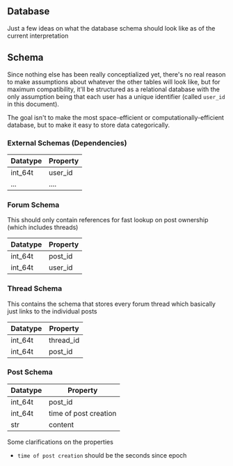 ## Database

Just a few ideas on what the database schema should look like as of the current interpretation

## Schema

Since nothing else has been really conceptialized yet, there's no real reason to make assumptions about whatever the other tables will look like, but for maximum compatibility, it'll be structured as a relational database with the only assumption being that each user has a unique identifier (called `user_id` in this document).

The goal isn't to make the most space-efficient or computationally-efficient database, but to make it easy to store data categorically.

### External Schemas (Dependencies)

| Datatype | Property |
| -------- | -------- |
| int_64t  | user_id |
| ...      | .... |

### Forum Schema

This should only contain references for fast lookup on post ownership (which includes threads)

| Datatype | Property |
| -------- | -------- |
| int_64t  | post_id |
| int_64t  | user_id |

### Thread Schema

This contains the schema that stores every forum thread which basically just links to the individual posts

| Datatype | Property |
| -------- | -------- |
| int_64t  | thread_id |
| int_64t  | post_id |

### Post Schema

| Datatype | Property |
| -------- | -------- |
| int_64t  | post_id |
| int_64t  | time of post creation |
| str      | content |

Some clarifications on the properties
- `time of post creation` should be the seconds since epoch
